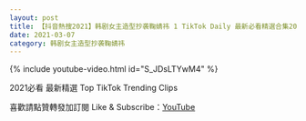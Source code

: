 ```yaml
---
layout: post
title: 【抖音熱搜2021】韩剧女主造型抄袭鞠婧祎 1 TikTok Daily 最新必看精選合集2021 03 07
date: 2021-03-07
category: 韩剧女主造型抄袭鞠婧祎
---
```


{% include youtube-video.html id="S_JDsLTYwM4" %}

2021必看 最新精選 Top TikTok Trending Clips

喜歡請點贊轉發加訂閱 Like & Subscribe：[YouTube](https://www.youtube.com/channel/UCAoR7VcanIPd04uEq_GIylA/videos)

